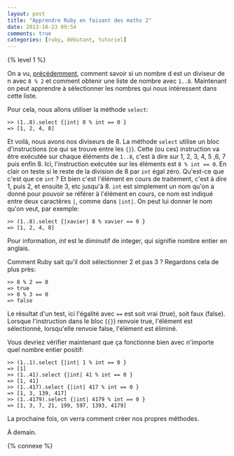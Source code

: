 ```yaml
---
layout: post
title: "Apprendre Ruby en faisant des maths 2"
date: 2013-10-23 09:54
comments: true
categories: [ruby, débutant, tutoriel]
---
```


{% level 1 %}

On a vu, [précédemment](http://lkdjiin.github.io/blog/2013/10/21/apprendre-ruby-en-faisant-des-maths/),
comment savoir si un nombre d est un diviseur de n avec `8 % 2` et
comment obtenir une liste de nombre avec `1..8`. Maintenant on peut
apprendre à sélectionner les nombres qui nous intéressent dans cette liste.

<!-- more -->

Pour cela, nous allons utiliser la méthode `select`:

``` irb
>> (1..8).select {|int| 8 % int == 0 }
=> [1, 2, 4, 8]
```

Et voilà, nous avons nos diviseurs de 8. La méthode `select` utilise un
bloc d'instructions (ce qui se trouve entre les `{}`). Cette (ou ces)
instruction va être exécutée sur chaque éléments de `1..8`, c'est à dire
sur 1, 2, 3, 4, 5 ,6, 7 puis enfin 8. Ici, l'instruction exécutée sur les
éléments est `8 % int == 0`. En clair on teste si le reste de la division
de 8 par `int` égal zéro. Qu'est-ce que c'est que ce `int` ? Et bien c'est
l'élément en cours de traitement, c'est à dire 1, puis 2, et ensuite 3, etc
jusqu'à 8. `int` est simplement un nom qu'on a donné pour pouvoir se
référer à l'élément en cours, ce nom est indiqué entre deux caractères `|`,
comme dans `|int|`. On peut lui donner le nom qu'on veut, par exemple:

``` irb
>> (1..8).select {|xavier| 8 % xavier == 0 }
=> [1, 2, 4, 8]
```

Pour information, *int* est le diminutif de integer, qui signifie
nombre entier en anglais.

Comment Ruby sait qu'il doit sélectionner 2 et pas 3 ? Regardons cela de
plus près:

``` irb
>> 8 % 2 == 0
=> true
>> 8 % 3 == 0
=> false
```

Le résultat d'un test, ici l'égalité avec `==` est soit vrai (true), soit
faux (false). Lorsque l'instruction dans le bloc (`{}`) renvoie true, l'élément
est sélectionné, lorsqu'elle renvoie false, l'élément est éliminé.

Vous devriez vérifier maintenant que ça fonctionne bien avec n'importe
quel nombre entier positif:

``` irb
>> (1..1).select {|int| 1 % int == 0 }
=> [1]
>> (1..41).select {|int| 41 % int == 0 }
=> [1, 41]
>> (1..417).select {|int| 417 % int == 0 }
=> [1, 3, 139, 417]
>> (1..4179).select {|int| 4179 % int == 0 }
=> [1, 3, 7, 21, 199, 597, 1393, 4179]
```

La prochaine fois, on verra comment créer nos propres méthodes.

À demain.

{% connexe %}

